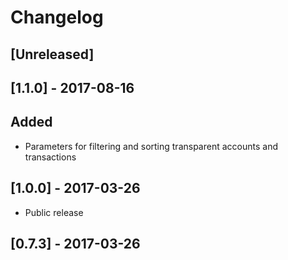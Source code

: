 # Changelog

## [Unreleased]
        
## [1.1.0] - 2017-08-16

## Added
- Parameters for filtering and sorting transparent accounts and transactions
        
## [1.0.0] - 2017-03-26

- Public release

## [0.7.3] - 2017-03-26